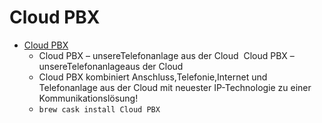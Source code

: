 # Cloud PBX
- [Cloud PBX](https://geschaeftskunden.telekom.de/startseite/festnetz-internet/tarife/332198/telefonanlage-aus-der-cloud.html)
  -    Cloud PBX ­– unsereTelefonanlage aus der Cloud    Cloud PBX ­– unsereTelefonanlageaus der Cloud  
  - Cloud PBX kombiniert Anschluss,Telefonie,Internet und Telefonanlage aus der Cloud mit neuester IP-Technologie zu einer Kommunikationslösung!
  - `brew cask install Cloud PBX`
